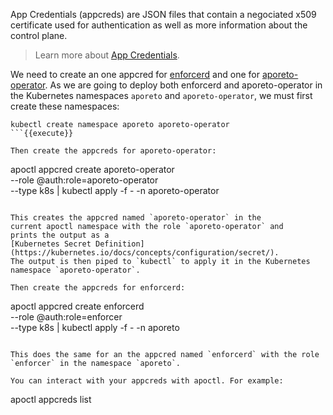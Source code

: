 App Credentials (appcreds) are JSON files that contain a negociated
x509 certificate used for authentication
as well as more information about the control plane.

> Learn more about [App Credentials](https://junon.console.aporeto.com/docs/main/references/appcredentials/).

We need to create an one appcred for
[enforcerd](https://junon.console.aporeto.com/docs/main/concepts/enforcerd-and-processing-units/)
and one for [aporeto-operator](https://junon.console.aporeto.com/docs/main/installation/install-on-kubernetes/).
As we are going to deploy both enforcerd and aporeto-operator in the Kubernetes namespaces `aporeto` and `aporeto-operator`, we must first create these namespaces:

```
kubectl create namespace aporeto aporeto-operator
```{{execute}}

Then create the appcreds for aporeto-operator:

```
apoctl appcred create aporeto-operator \
  --role @auth:role=aporeto-operator \
  --type k8s | kubectl apply -f - -n aporeto-operator
```{{execute}}

This creates the appcred named `aporeto-operator` in the
current apoctl namespace with the role `aporeto-operator` and
prints the output as a
[Kubernetes Secret Definition](https://kubernetes.io/docs/concepts/configuration/secret/).
The output is then piped to `kubectl` to apply it in the Kubernetes namespace `aporeto-operator`.

Then create the appcreds for enforcerd:

```
apoctl appcred create enforcerd \
  --role @auth:role=enforcer \
  --type k8s | kubectl apply -f - -n aporeto
```{{execute}}

This does the same for an the appcred named `enforcerd` with the role `enforcer` in the namespace `aporeto`.

You can interact with your appcreds with apoctl. For example:

```
apoctl appcreds list
```{{execute}}
